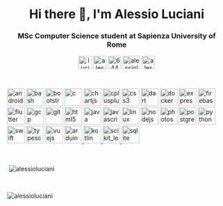 <h1 align="center">Hi there 👋, I'm Alessio Luciani</h1>
<h3 align="center">MSc Computer Science student at Sapienza University of Rome</h3>


<p align="center">
<a href="https://twitter.com/lucianialessio" target="blank"><img align="center" src="https://cdn.jsdelivr.net/npm/simple-icons@3.0.1/icons/twitter.svg" alt="lucianialessio" height="30" width="30" /></a>
<a href="https://linkedin.com/in/alessioluciani" target="blank"><img align="center" src="https://cdn.jsdelivr.net/npm/simple-icons@3.0.1/icons/linkedin.svg" alt="alessioluciani" height="30" width="30" /></a>
<a href="https://stackoverflow.com/users/6445781" target="blank"><img align="center" src="https://cdn.jsdelivr.net/npm/simple-icons@3.0.1/icons/stackoverflow.svg" alt="6445781" height="30" width="30" /></a>
<a href="https://kaggle.com/alessioluciani" target="blank"><img align="center" src="https://cdn.jsdelivr.net/npm/simple-icons@3.0.1/icons/kaggle.svg" alt="alessioluciani" height="30" width="40" /></a>
<a href="https://instagram.com/alessio_luciani" target="blank"><img align="center" src="https://cdn.jsdelivr.net/npm/simple-icons@3.0.1/icons/instagram.svg" alt="alessio_luciani" height="30" width="30" /></a>
</p>

<br>

<p align="left"><img src="https://devicons.github.io/devicon/devicon.git/icons/android/android-original-wordmark.svg" alt="android" width="40" height="40"/> <img src="https://www.vectorlogo.zone/logos/gnu_bash/gnu_bash-icon.svg" alt="bash" width="40" height="40"/> <img src="https://devicons.github.io/devicon/devicon.git/icons/bootstrap/bootstrap-plain.svg" alt="bootstrap" width="40" height="40"/> <img src="https://devicons.github.io/devicon/devicon.git/icons/c/c-original.svg" alt="c" width="40" height="40"/> <img src="https://www.chartjs.org/media/logo-title.svg" alt="chartjs" width="40" height="40"/> <img src="https://devicons.github.io/devicon/devicon.git/icons/cplusplus/cplusplus-original.svg" alt="cplusplus" width="40" height="40"/> <img src="https://devicons.github.io/devicon/devicon.git/icons/css3/css3-original-wordmark.svg" alt="css3" width="40" height="40"/> <img src="https://www.vectorlogo.zone/logos/dartlang/dartlang-icon.svg" alt="dart" width="40" height="40"/> <img src="https://devicons.github.io/devicon/devicon.git/icons/docker/docker-original-wordmark.svg" alt="docker" width="40" height="40"/> <img src="https://devicons.github.io/devicon/devicon.git/icons/express/express-original-wordmark.svg" alt="express" width="40" height="40"/> <img src="https://www.vectorlogo.zone/logos/firebase/firebase-icon.svg" alt="firebase" width="40" height="40"/> <img src="https://www.vectorlogo.zone/logos/flutterio/flutterio-icon.svg" alt="flutter" width="40" height="40"/> <img src="https://www.vectorlogo.zone/logos/google_cloud/google_cloud-icon.svg" alt="gcp" width="40" height="40"/> <img src="https://www.vectorlogo.zone/logos/git-scm/git-scm-icon.svg" alt="git" width="40" height="40"/> <img src="https://devicons.github.io/devicon/devicon.git/icons/html5/html5-original-wordmark.svg" alt="html5" width="40" height="40"/> <img src="https://devicons.github.io/devicon/devicon.git/icons/java/java-original-wordmark.svg" alt="java" width="40" height="40"/> <img src="https://devicons.github.io/devicon/devicon.git/icons/javascript/javascript-original.svg" alt="javascript" width="40" height="40"/> <img src="https://devicons.github.io/devicon/devicon.git/icons/linux/linux-original.svg" alt="linux" width="40" height="40"/> <img src="https://devicons.github.io/devicon/devicon.git/icons/nodejs/nodejs-original-wordmark.svg" alt="nodejs" width="40" height="40"/> <img src="https://devicons.github.io/devicon/devicon.git/icons/photoshop/photoshop-plain.svg" alt="photoshop" width="40" height="40"/> <img src="https://devicons.github.io/devicon/devicon.git/icons/postgresql/postgresql-original-wordmark.svg" alt="postgresql" width="40" height="40"/> <img src="https://devicons.github.io/devicon/devicon.git/icons/python/python-original.svg" alt="python" width="40" height="40"/> <img src="https://devicons.github.io/devicon/devicon.git/icons/swift/swift-original-wordmark.svg" alt="swift" width="40" height="40"/> <img src="https://devicons.github.io/devicon/devicon.git/icons/typescript/typescript-original.svg" alt="typescript" width="40" height="40"/> <img src="https://devicons.github.io/devicon/devicon.git/icons/vuejs/vuejs-original-wordmark.svg" alt="vuejs" width="40" height="40"/>
<a href="https://www.arduino.cc/" target="_blank"> <img src="https://cdn.worldvectorlogo.com/logos/arduino-1.svg" alt="arduino" width="40" height="40"/> </a> <a href="https://kotlinlang.org" target="_blank"> <img src="https://www.vectorlogo.zone/logos/kotlinlang/kotlinlang-icon.svg" alt="kotlin" width="40" height="40"/> </a> <a href="https://scikit-learn.org/" target="_blank"> <img src="https://upload.wikimedia.org/wikipedia/commons/0/05/Scikit_learn_logo_small.svg" alt="scikit_learn" width="40" height="40"/> </a> <a href="https://www.sqlite.org/" target="_blank"> <img src="https://www.vectorlogo.zone/logos/sqlite/sqlite-icon.svg" alt="sqlite" width="40" height="40"/> </a></p>
<!--
<p><img align="left" src="https://github-readme-stats.vercel.app/api/top-langs/?username=alessioluciani&layout=compact&hide=html" alt="alessioluciani" /></p>
-->

<br>


<p>&nbsp;<img align="center" src="https://github-readme-stats.vercel.app/api?username=alessioluciani&show_icons=true" alt="alessioluciani" /></p>


<br>


<!-- <p align="left"> <a href="https://github.com/ryo-ma/github-profile-trophy"><img src="https://github-profile-trophy.vercel.app/?username=alessioluciani" alt="alessioluciani" /></a> </p>-->

<p><img align="center" src="https://github-readme-streak-stats.herokuapp.com/?user=alessioluciani&" alt="alessioluciani" /></p>
